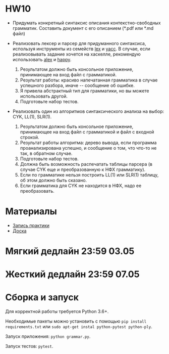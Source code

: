 # HW10

* Придумать конкретный синтаксис описания контекстно-свободных грамматик. Составить документ с его описанием (*.pdf или *.md файл)

* Реализовать лексер и парсер для придуманного синтаксиса, используя инструменты из семейств [lex](https://en.wikipedia.org/wiki/Lex_%28software%29) и [yacc](https://en.wikipedia.org/wiki/Yacc). В случае, если реализовывать задание хочется на хаскелле, рекомендую использовать [alex](https://www.haskell.org/alex/) и [happy](https://www.haskell.org/happy/).

   1. Результатом должно быть консольное приложение, принимающее на вход файл с грамматикой.
   2. Результат работы: красиво напечатанная грамматика в случае успешного разбора, иначе -- сообщение об ошибке.
   3. Я привела абстрактный тип для грамматики, но вы можете использовать другой.
   4. Подготовьте набор тестов.

* Реализовать один из алгоритмов синтаксического анализа на выбор: CYK, LL(1), SLR(1).

   1. Результатом должно быть консольное приложение, принимающее на вход файл с грамматикой и файл с входной строкой.
   2. Результат работы алгоритма: дерево вывода, если программа проанализирована успешно, и сообщение о том, что что-то не так, в обратном случае.
   3. Подготовьте набор тестов.
   4. Должна быть возможность распечатать таблицы парсера (в случае CYK еще и преобразованную к НФХ грамматику).
   5. Если по грамматике нельзя построить LL(1) или SLR(1) таблицу, об этом должно быть сказано.
   6. Если грамматика для CYK не находится в НФХ, надо ее преобразовать.

# Материалы

* [Запись практики](https://yadi.sk/i/GlJ5xjxFGaoHvQ)
* [Доска](https://drive.google.com/file/d/1mU3aXeUzkvkwKFyHT9C-PykpAyKOfekD/view?usp=sharing)

# Мягкий дедлайн 23:59 03.05

# Жесткий дедлайн 23:59 07.05


# Cборка и запуск
Для корректной работы требуется Python 3.6+.

Необходимые пакеты можно установить с помощью `pip install requirements.txt` или
`sudo apt-get instal python-pytest python-ply`.

Запуск приложения: `python grammar.py`.

Запуск тестов: `pytest`.